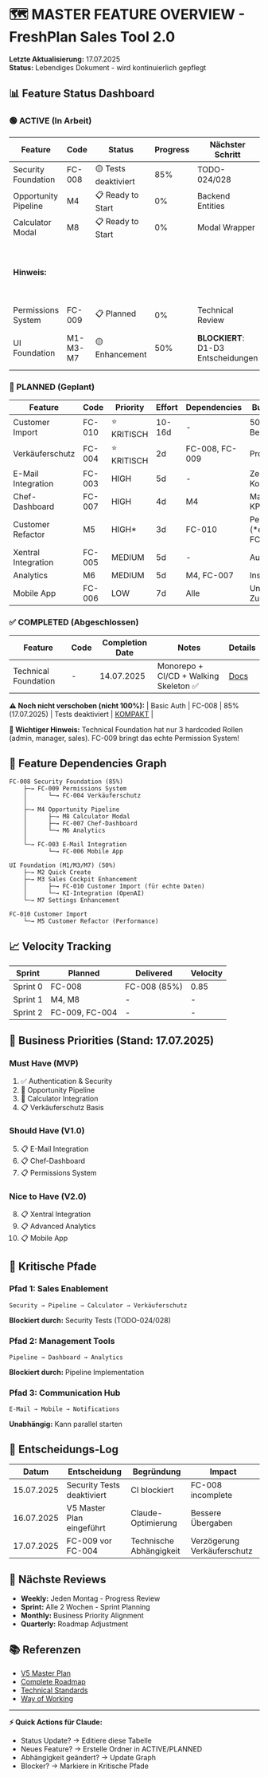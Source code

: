 # 🗺️ MASTER FEATURE OVERVIEW - FreshPlan Sales Tool 2.0

**Letzte Aktualisierung:** 17.07.2025  
**Status:** Lebendiges Dokument - wird kontinuierlich gepflegt  

## 📊 Feature Status Dashboard

### 🟢 ACTIVE (In Arbeit)

| Feature | Code | Status | Progress | Nächster Schritt | Dokumente |
|---------|------|--------|----------|------------------|-----------|
| Security Foundation | FC-008 | 🟡 Tests deaktiviert | 85% | TODO-024/028 | [KOMPAKT](../ACTIVE/01_security_foundation/FC-008_KOMPAKT.md) • [IMPL](../ACTIVE/01_security_foundation/IMPLEMENTATION_GUIDE.md) |
| Opportunity Pipeline | M4 | 📋 Ready to Start | 0% | Backend Entities | [KOMPAKT](../ACTIVE/02_opportunity_pipeline/M4_KOMPAKT.md) • [IMPL](../ACTIVE/02_opportunity_pipeline/IMPLEMENTATION_GUIDE.md) |
| Calculator Modal | M8 | 📋 Ready to Start | 0% | Modal Wrapper | [KOMPAKT](../ACTIVE/03_calculator_modal/M8_KOMPAKT.md) • [IMPL](../ACTIVE/03_calculator_modal/IMPLEMENTATION_GUIDE.md) |
| **Hinweis:** | | | | | M8 ist eigenständig, da es Legacy-Calculator integriert |
| Permissions System | FC-009 | 📋 Planned | 0% | Technical Review | [KOMPAKT](../ACTIVE/04_permissions_system/FC-009_KOMPAKT.md) • [IMPL](../ACTIVE/04_permissions_system/IMPLEMENTATION_GUIDE.md) |
| UI Foundation | M1-M3-M7 | 🟡 Enhancement | 50% | **BLOCKIERT**: D1-D3 Entscheidungen | [NAVIGATION](../ACTIVE/05_ui_foundation/M1_NAVIGATION_KOMPAKT.md) • [COCKPIT](../ACTIVE/05_ui_foundation/M3_SALES_COCKPIT_KOMPAKT.md) • [SETTINGS](../ACTIVE/05_ui_foundation/M7_SETTINGS_KOMPAKT.md) • [DECISIONS](../ACTIVE/05_ui_foundation/DECISION_LOG.md) 🚨 |

### 🔵 PLANNED (Geplant)

| Feature | Code | Priority | Effort | Dependencies | Business Value |
|---------|------|----------|--------|--------------|----------------|
| Customer Import | FC-010 | ⭐ KRITISCH | 10-16d | - | 5000+ Bestandskunden |
| Verkäuferschutz | FC-004 | ⭐ KRITISCH | 2d | FC-008, FC-009 | Provisionsschutz |
| E-Mail Integration | FC-003 | HIGH | 5d | - | Zentrale Kommunikation |
| Chef-Dashboard | FC-007 | HIGH | 4d | M4 | Management KPIs |
| Customer Refactor | M5 | HIGH* | 3d | FC-010 | Performance (*erhöht wegen FC-010) |
| Xentral Integration | FC-005 | MEDIUM | 5d | - | Automatisierung |
| Analytics | M6 | MEDIUM | 5d | M4, FC-007 | Insights |
| Mobile App | FC-006 | LOW | 7d | Alle | Unterwegs-Zugriff |

### ✅ COMPLETED (Abgeschlossen)

| Feature | Code | Completion Date | Notes | Details |
|---------|------|-----------------|-------|---------|
| Technical Foundation | - | 14.07.2025 | Monorepo + CI/CD + Walking Skeleton ✅ | [Docs](../COMPLETED/00_technical_foundation/README.md) |

**⚠️ Noch nicht verschoben (nicht 100%):**
| Basic Auth | FC-008 | 85% (17.07.2025) | Tests deaktiviert | [KOMPAKT](../ACTIVE/01_security_foundation/FC-008_KOMPAKT.md) |

**🚨 Wichtiger Hinweis:** Technical Foundation hat nur 3 hardcoded Rollen (admin, manager, sales). FC-009 bringt das echte Permission System!

## 🔗 Feature Dependencies Graph

```
FC-008 Security Foundation (85%)
    ├─→ FC-009 Permissions System
    │      └─→ FC-004 Verkäuferschutz
    │
    ├─→ M4 Opportunity Pipeline
    │      ├─→ M8 Calculator Modal
    │      ├─→ FC-007 Chef-Dashboard
    │      └─→ M6 Analytics
    │
    └─→ FC-003 E-Mail Integration
           └─→ FC-006 Mobile App

UI Foundation (M1/M3/M7) (50%)
    ├─→ M2 Quick Create
    ├─→ M3 Sales Cockpit Enhancement
    │      ├─→ FC-010 Customer Import (für echte Daten)
    │      └─→ KI-Integration (OpenAI)
    └─→ M7 Settings Enhancement

FC-010 Customer Import
    └─→ M5 Customer Refactor (Performance)
```

## 📈 Velocity Tracking

| Sprint | Planned | Delivered | Velocity |
|--------|---------|-----------|----------|
| Sprint 0 | FC-008 | FC-008 (85%) | 0.85 |
| Sprint 1 | M4, M8 | - | - |
| Sprint 2 | FC-009, FC-004 | - | - |

## 🎯 Business Priorities (Stand: 17.07.2025)

### Must Have (MVP)
1. ✅ Authentication & Security
2. 🔄 Opportunity Pipeline
3. 🔄 Calculator Integration
4. 📋 Verkäuferschutz Basis

### Should Have (V1.0)
5. 📋 E-Mail Integration
6. 📋 Chef-Dashboard
7. 📋 Permissions System

### Nice to Have (V2.0)
8. 📋 Xentral Integration
9. 📋 Advanced Analytics
10. 📋 Mobile App

## 🚨 Kritische Pfade

### Pfad 1: Sales Enablement
```
Security → Pipeline → Calculator → Verkäuferschutz
```
**Blockiert durch:** Security Tests (TODO-024/028)

### Pfad 2: Management Tools
```
Pipeline → Dashboard → Analytics
```
**Blockiert durch:** Pipeline Implementation

### Pfad 3: Communication Hub
```
E-Mail → Mobile → Notifications
```
**Unabhängig:** Kann parallel starten

## 📝 Entscheidungs-Log

| Datum | Entscheidung | Begründung | Impact |
|-------|--------------|------------|--------|
| 15.07.2025 | Security Tests deaktiviert | CI blockiert | FC-008 incomplete |
| 16.07.2025 | V5 Master Plan eingeführt | Claude-Optimierung | Bessere Übergaben |
| 17.07.2025 | FC-009 vor FC-004 | Technische Abhängigkeit | Verzögerung Verkäuferschutz |

## 🔄 Nächste Reviews

- **Weekly:** Jeden Montag - Progress Review
- **Sprint:** Alle 2 Wochen - Sprint Planning
- **Monthly:** Business Priority Alignment
- **Quarterly:** Roadmap Adjustment

## 📚 Referenzen

- [V5 Master Plan](../../CRM_COMPLETE_MASTER_PLAN_V5.md)
- [Complete Roadmap](../2025-07-12_COMPLETE_FEATURE_ROADMAP.md)
- [Technical Standards](../../CLAUDE.md)
- [Way of Working](../../WAY_OF_WORKING.md)

---

**⚡ Quick Actions für Claude:**
- Status Update? → Editiere diese Tabelle
- Neues Feature? → Erstelle Ordner in ACTIVE/PLANNED
- Abhängigkeit geändert? → Update Graph
- Blocker? → Markiere in Kritische Pfade
